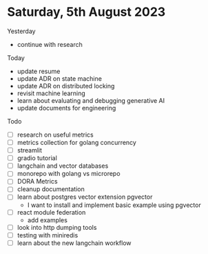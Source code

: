 # Saturday, 5th August 2023

Yesterday
- continue with research

Today
- update resume
- update ADR on state machine
- update ADR on distributed locking
- revisit machine learning
- learn about evaluating and debugging generative AI
- update documents for engineering

Todo
- [ ] research on useful metrics
- [ ] metrics collection for golang concurrency
- [ ] streamlit
- [ ] gradio tutorial
- [ ] langchain and vector databases
- [ ] monorepo with golang vs microrepo
- [ ] DORA Metrics
- [ ] cleanup documentation
- [ ] learn about postgres vector extension pgvector
	- I want to install and implement basic example using pgvector
- [ ] react module federation
  - add examples
- [ ] look into http dumping tools
- [ ] testing with miniredis
- [ ] learn about the new langchain workflow
